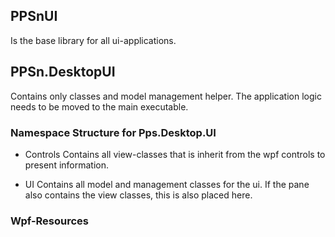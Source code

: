 ﻿## PPSnUI

Is the base library for all ui-applications.

## PPSn.DesktopUI

Contains only classes and model management helper.
The application logic needs to be moved to the main executable.

### Namespace Structure for Pps.Desktop.UI

- Controls
  Contains all view-classes that is inherit from the wpf controls to present information.

- UI
  Contains all model and management classes for the ui.
  If the pane also contains the view classes, this is also placed here.

### Wpf-Resources
